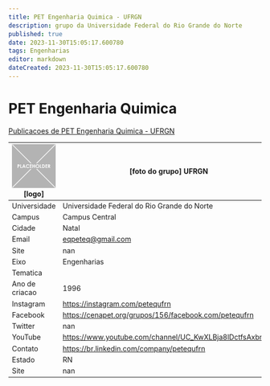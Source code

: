 ```yaml
---
title: PET Engenharia Quimica - UFRGN
description: grupo da Universidade Federal do Rio Grande do Norte
published: true
date: 2023-11-30T15:05:17.600780
tags: Engenharias
editor: markdown
dateCreated: 2023-11-30T15:05:17.600780
---
```


# PET Engenharia Quimica

[Publicacoes de PET Engenharia Quimica - UFRGN](/atividade/152PETEngenhariaQuimicaUFRGN/feed)

| ![placeholder.png](/placeholder.png) [logo] | [foto do grupo] UFRGN         |
| ------------------------------------------- | ------------------------------------------------- |
| Universidade                                | Universidade Federal do Rio Grande do Norte      |
| Campus                                      | Campus Central            |
| Cidade                                      | Natal             |
| Email                                       | eqpeteq@gmail.com             |
| Site                                        | nan              |
| Eixo                                        | Engenharias              |
| Tematica                                    |           |
| Ano de criacao                              | 1996        |
| Instagram                                   | https://instagram.com/petequfrn         |
| Facebook                                    | https://cenapet.org/grupos/156/facebook.com/petequfrn          |
| Twitter                                     | nan           |
| YouTube                                     | https://www.youtube.com/channel/UC_KwXLBja8lDctfsAxbniFQ           |
| Contato                                     | https://br.linkedin.com/company/petequfrn         |
| Estado                                      |  RN            |
| Site                                        | nan |
